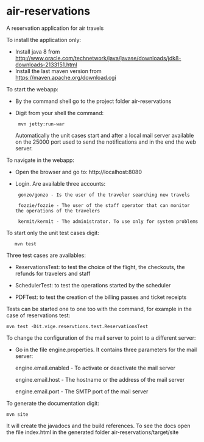 # air-reservations
A reservation application for air travels

To install the application only:

- Install java 8 from http://www.oracle.com/technetwork/java/javase/downloads/jdk8-downloads-2133151.html
- Install the last maven version from https://maven.apache.org/download.cgi

To start the webapp:

- By the command shell go to the project folder air-reservations
- Digit from your shell the command:
     
       mvn jetty:run-war

  Automatically the unit cases start and after a local mail server available on the 25000 port used to send the notifications and in the end the web server.
  
To navigate in the webapp:

- Open the browser and go to: http://localhost:8080
- Login. Are available three accounts:

       gonzo/gonzo - Is the user of the traveler searching new travels
       
       fozzie/fozzie - The user of the staff operator that can monitor the operations of the travelers
       
       kermit/kermit - The administrator. To use only for system problems 
     
To start only the unit test cases digit: 
 
       mvn test
       
  Three test cases are availables:
  
  - ReservationsTest: to test the choice of the flight, the checkouts, the refunds for travelers and staff
  
  - SchedulerTest: to test the operations started by the scheduler
  
  - PDFTest: to test the creation of the billing passes and ticket receipts
  
  Tests can be started one to one too with the command, for example in the case of reservations test:
     
    mvn test -Dit.vige.reservtions.test.ReservationsTest

To change the configuration of the mail server to point to a different server:

- Go in the file engine.properties. It contains three parameters for the mail server:

  engine.email.enabled - To activate or deactivate the mail server
  
  engine.email.host - The hostname or the address of the mail server
  
  engine.email.port - The SMTP port of the mail server   
  
To generate the documentation digit:

    mvn site
    
  It will create the javadocs and the build references. To see the docs open the file index.html in the generated folder air-reservations/target/site